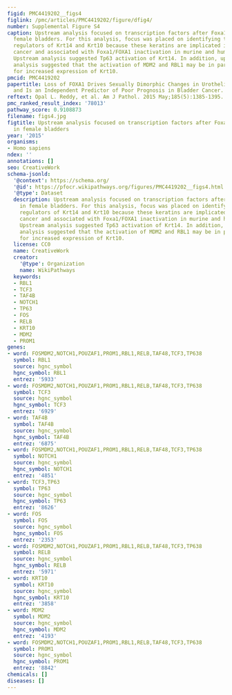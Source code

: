 ```yaml
---
figid: PMC4419202__figs4
figlink: /pmc/articles/PMC4419202/figure/dfig4/
number: Supplemental Figure S4
caption: Upstream analysis focused on transcription factors after Foxa1 knockout in
  female bladders. For this analysis, focus was placed on identifying the transcriptional
  regulators of Krt14 and Krt10 because these keratins are implicated in human bladder
  cancer and associated with Foxa1/FOXA1 inactivation in murine and human tumors.
  Upstream analysis suggested Tp63 activation of Krt14. In addition, upstream pathway
  analysis suggested that the activation of MDM2 and RBL1 may be in part responsible
  for increased expression of Krt10.
pmcid: PMC4419202
papertitle: Loss of FOXA1 Drives Sexually Dimorphic Changes in Urothelial Differentiation
  and Is an Independent Predictor of Poor Prognosis in Bladder Cancer.
reftext: Opal L. Reddy, et al. Am J Pathol. 2015 May;185(5):1385-1395.
pmc_ranked_result_index: '78013'
pathway_score: 0.9108873
filename: figs4.jpg
figtitle: Upstream analysis focused on transcription factors after Foxa1 knockout
  in female bladders
year: '2015'
organisms:
- Homo sapiens
ndex: ''
annotations: []
seo: CreativeWork
schema-jsonld:
  '@context': https://schema.org/
  '@id': https://pfocr.wikipathways.org/figures/PMC4419202__figs4.html
  '@type': Dataset
  description: Upstream analysis focused on transcription factors after Foxa1 knockout
    in female bladders. For this analysis, focus was placed on identifying the transcriptional
    regulators of Krt14 and Krt10 because these keratins are implicated in human bladder
    cancer and associated with Foxa1/FOXA1 inactivation in murine and human tumors.
    Upstream analysis suggested Tp63 activation of Krt14. In addition, upstream pathway
    analysis suggested that the activation of MDM2 and RBL1 may be in part responsible
    for increased expression of Krt10.
  license: CC0
  name: CreativeWork
  creator:
    '@type': Organization
    name: WikiPathways
  keywords:
  - RBL1
  - TCF3
  - TAF4B
  - NOTCH1
  - TP63
  - FOS
  - RELB
  - KRT10
  - MDM2
  - PROM1
genes:
- word: FOSMDM2,NOTCH1,POUZAF1,PROM1,RBL1,RELB,TAF48,TCF3,TP638
  symbol: RBL1
  source: hgnc_symbol
  hgnc_symbol: RBL1
  entrez: '5933'
- word: FOSMDM2,NOTCH1,POUZAF1,PROM1,RBL1,RELB,TAF48,TCF3,TP638
  symbol: TCF3
  source: hgnc_symbol
  hgnc_symbol: TCF3
  entrez: '6929'
- word: TAF4B
  symbol: TAF4B
  source: hgnc_symbol
  hgnc_symbol: TAF4B
  entrez: '6875'
- word: FOSMDM2,NOTCH1,POUZAF1,PROM1,RBL1,RELB,TAF48,TCF3,TP638
  symbol: NOTCH1
  source: hgnc_symbol
  hgnc_symbol: NOTCH1
  entrez: '4851'
- word: TCF3,TP63
  symbol: TP63
  source: hgnc_symbol
  hgnc_symbol: TP63
  entrez: '8626'
- word: FOS
  symbol: FOS
  source: hgnc_symbol
  hgnc_symbol: FOS
  entrez: '2353'
- word: FOSMDM2,NOTCH1,POUZAF1,PROM1,RBL1,RELB,TAF48,TCF3,TP638
  symbol: RELB
  source: hgnc_symbol
  hgnc_symbol: RELB
  entrez: '5971'
- word: KRT10
  symbol: KRT10
  source: hgnc_symbol
  hgnc_symbol: KRT10
  entrez: '3858'
- word: MDM2
  symbol: MDM2
  source: hgnc_symbol
  hgnc_symbol: MDM2
  entrez: '4193'
- word: FOSMDM2,NOTCH1,POUZAF1,PROM1,RBL1,RELB,TAF48,TCF3,TP638
  symbol: PROM1
  source: hgnc_symbol
  hgnc_symbol: PROM1
  entrez: '8842'
chemicals: []
diseases: []
---
```

